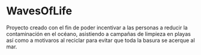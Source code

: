 # WavesOfLife
Proyecto creado con el fin de poder incentivar a las personas a reducir la contaminación en el océano, asistiendo a campañas de  limpieza en playas así como a motivaros al reciclar para evitar que toda la basura se acerque al mar.
